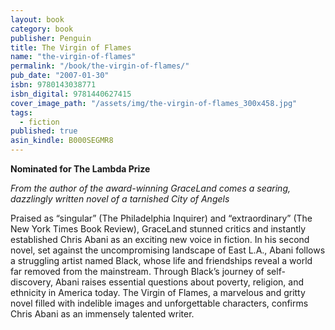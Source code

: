 ```yaml
---
layout: book
category: book
publisher: Penguin
title: The Virgin of Flames
name: "the-virgin-of-flames"
permalink: "/book/the-virgin-of-flames/"
pub_date: "2007-01-30"
isbn: 9780143038771
isbn_digital: 9781440627415
cover_image_path: "/assets/img/the-virgin-of-flames_300x458.jpg"
tags: 
  - fiction
published: true
asin_kindle: B000SEGMR8
---
```

**Nominated for The Lambda Prize**

*From the author of the award-winning GraceLand comes a searing, dazzlingly written novel of a tarnished City of Angels*

Praised as “singular” (The Philadelphia Inquirer) and “extraordinary” (The New York Times Book Review), GraceLand stunned critics and instantly established Chris Abani as an exciting new voice in fiction. In his second novel, set against the uncompromising landscape of East L.A., Abani follows a struggling artist named Black, whose life and friendships reveal a world far removed from the mainstream. Through Black’s journey of self- discovery, Abani raises essential questions about poverty, religion, and ethnicity in America today. The Virgin of Flames, a marvelous and gritty novel filled with indelible images and unforgettable characters, confirms Chris Abani as an immensely talented writer.
